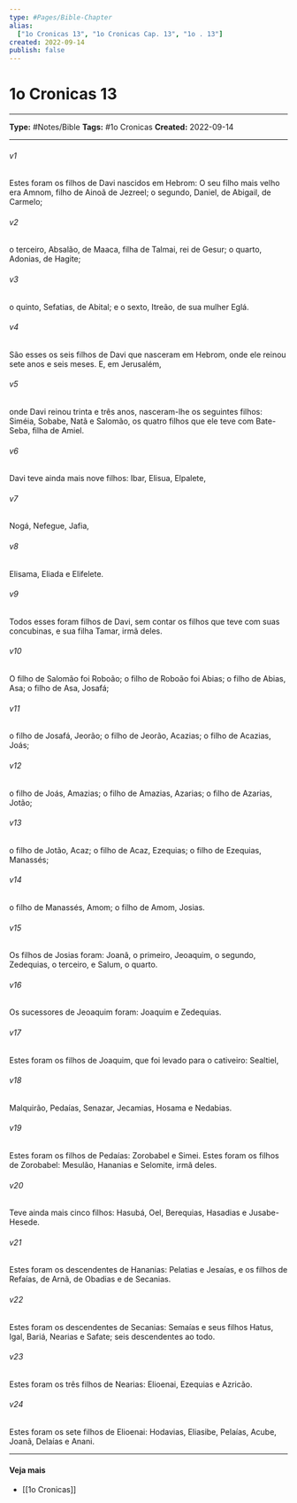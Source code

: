 ```yaml
---
type: #Pages/Bible-Chapter
alias:
  ["1o Cronicas 13", "1o Cronicas Cap. 13", "1o . 13"]
created: 2022-09-14
publish: false
---
```


# 1o Cronicas 13

---

**Type:** #Notes/Bible
**Tags:** #1o Cronicas
**Created:** 2022-09-14

---

###### v1
Estes foram os filhos de Davi nascidos em Hebrom: O seu filho mais velho era Amnom, filho de Ainoã de Jezreel; o segundo, Daniel, de Abigail, de Carmelo;
###### v2
o terceiro, Absalão, de Maaca, filha de Talmai, rei de Gesur; o quarto, Adonias, de Hagite;
###### v3
o quinto, Sefatias, de Abital; e o sexto, Itreão, de sua mulher Eglá.
###### v4
São esses os seis filhos de Davi que nasceram em Hebrom, onde ele reinou sete anos e seis meses. E, em Jerusalém,
###### v5
onde Davi reinou trinta e três anos, nasceram-lhe os seguintes filhos: Siméia, Sobabe, Natã e Salomão, os quatro filhos que ele teve com Bate-Seba, filha de Amiel.
###### v6
Davi teve ainda mais nove filhos: Ibar, Elisua, Elpalete,
###### v7
Nogá, Nefegue, Jafia,
###### v8
Elisama, Eliada e Elifelete.
###### v9
Todos esses foram filhos de Davi, sem contar os filhos que teve com suas concubinas, e sua filha Tamar, irmã deles.
###### v10
O filho de Salomão foi Roboão; o filho de Roboão foi Abias; o filho de Abias, Asa; o filho de Asa, Josafá;
###### v11
o filho de Josafá, Jeorão; o filho de Jeorão, Acazias; o filho de Acazias, Joás;
###### v12
o filho de Joás, Amazias; o filho de Amazias, Azarias; o filho de Azarias, Jotão;
###### v13
o filho de Jotão, Acaz; o filho de Acaz, Ezequias; o filho de Ezequias, Manassés;
###### v14
o filho de Manassés, Amom; o filho de Amom, Josias.
###### v15
Os filhos de Josias foram: Joanã, o primeiro, Jeoaquim, o segundo, Zedequias, o terceiro, e Salum, o quarto.
###### v16
Os sucessores de Jeoaquim foram: Joaquim e Zedequias.
###### v17
Estes foram os filhos de Joaquim, que foi levado para o cativeiro: Sealtiel,
###### v18
Malquirão, Pedaías, Senazar, Jecamias, Hosama e Nedabias.
###### v19
Estes foram os filhos de Pedaías: Zorobabel e Simei. Estes foram os filhos de Zorobabel: Mesulão, Hananias e Selomite, irmã deles.
###### v20
Teve ainda mais cinco filhos: Hasubá, Oel, Berequias, Hasadias e Jusabe-Hesede.
###### v21
Estes foram os descendentes de Hananias: Pelatias e Jesaías, e os filhos de Refaías, de Arnã, de Obadias e de Secanias.
###### v22
Estes foram os descendentes de Secanias: Semaías e seus filhos Hatus, Igal, Bariá, Nearias e Safate; seis descendentes ao todo.
###### v23
Estes foram os três filhos de Nearias: Elioenai, Ezequias e Azricão.
###### v24
Estes foram os sete filhos de Elioenai: Hodavias, Eliasibe, Pelaías, Acube, Joanã, Delaías e Anani.


---

#### Veja mais

- [[1o Cronicas]]
